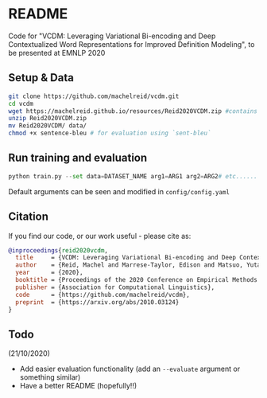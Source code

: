 # README
Code for "VCDM: Leveraging Variational Bi-encoding and Deep Contextualized Word Representations for Improved Definition Modeling", to be presented at EMNLP 2020


## Setup & Data
```bash
git clone https://github.com/machelreid/vcdm.git
cd vcdm
wget https://machelreid.github.io/resources/Reid2020VCDM.zip #contains the oxford, urban (slang), and wiki (wikipedia) datasets
unzip Reid2020VCDM.zip
mv Reid2020VCDM/ data/
chmod +x sentence-bleu # for evaluation using `sent-bleu`
```

## Run training and evaluation
```python 
python train.py --set data=DATASET_NAME arg1=ARG1 arg2=ARG2# etc...... check out `config/config.yaml` for all arguments
```
Default arguments can be seen and modified in `config/config.yaml`
## Citation
If you find our code, or our work useful - please cite as:
```bibtex
@inproceedings{reid2020vcdm,
  title     = {VCDM: Leveraging Variational Bi-encoding and Deep Contextualized Word Representations for Improved Definition Modeling},
  author    = {Reid, Machel and Marrese-Taylor, Edison and Matsuo, Yutaka},
  year      = {2020},
  booktitle = {Proceedings of the 2020 Conference on Empirical Methods in Natural Language Processing (EMNLP)},
  publisher = {Association for Computational Linguistics},
  code      = {https://github.com/machelreid/vcdm},
  preprint  = {https://arxiv.org/abs/2010.03124}
}
```
## Todo
(21/10/2020)
- Add easier evaluation functionality (add an `--evaluate` argument or something similar)
- Have a better README (hopefully!!)
